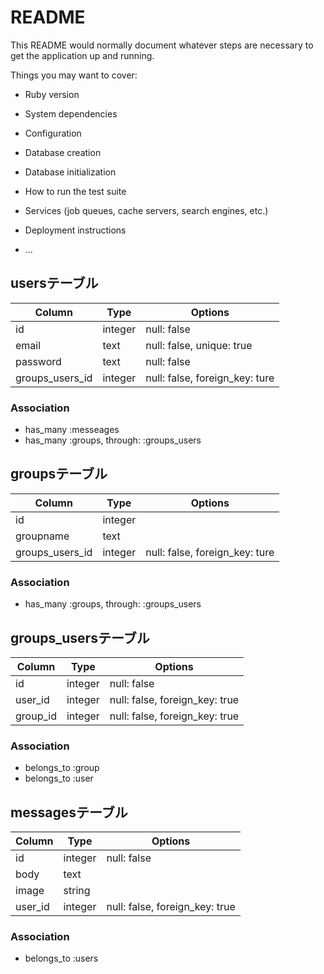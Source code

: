 # README

This README would normally document whatever steps are necessary to get the
application up and running.

Things you may want to cover:

* Ruby version

* System dependencies

* Configuration

* Database creation

* Database initialization

* How to run the test suite

* Services (job queues, cache servers, search engines, etc.)

* Deployment instructions

* ...

## usersテーブル
|Column|Type|Options|
|------|----|-------|
|id|integer|null: false|
|email|text|null: false, unique: true|
|password|text|null: false|
|groups_users_id|integer|null: false, foreign_key: ture|

### Association
- has_many :messeages
- has_many :groups,  through:  :groups_users

## groupsテーブル
|Column|Type|Options|
|------|----|-------|
|id|integer||
|groupname|text|
|groups_users_id|integer|null: false, foreign_key: ture|

### Association
- has_many :groups,  through:  :groups_users

## groups_usersテーブル

|Column|Type|Options|
|------|----|-------|
|id|integer|null: false|
|user_id|integer|null: false, foreign_key: true|
|group_id|integer|null: false, foreign_key: true|

### Association
- belongs_to :group
- belongs_to :user

## messagesテーブル
|Column|Type|Options|
|------|----|-------|
|id|integer|null: false|
|body|text||
|image|string||
|user_id|integer|null: false, foreign_key: true|

### Association
- belongs_to :users